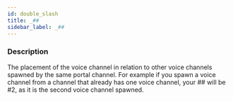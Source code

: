 ```yaml
---
id: double_slash
title: _##
sidebar_label: _##
---
```


### Description

The placement of the voice channel in relation to other voice channels spawned by the same portal channel.
For example if you spawn a voice channel from a channel that already has one voice channel, your ## will be #2,
as it is the second voice channel spawned.